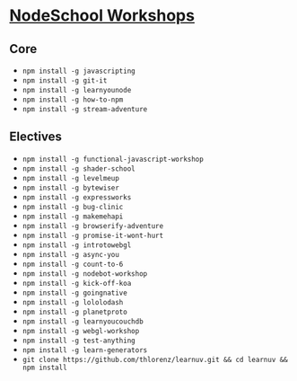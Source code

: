 # [NodeSchool Workshops](http://nodeschool.io/)

## Core
* `npm install -g javascripting`
* `npm install -g git-it`
* `npm install -g learnyounode`
* `npm install -g how-to-npm`
* `npm install -g stream-adventure`

## Electives
* `npm install -g functional-javascript-workshop`
* `npm install -g shader-school`
* `npm install -g levelmeup`
* `npm install -g bytewiser`
* `npm install -g expressworks`
* `npm install -g bug-clinic`
* `npm install -g makemehapi`
* `npm install -g browserify-adventure`
* `npm install -g promise-it-wont-hurt`
* `npm install -g introtowebgl`
* `npm install -g async-you`
* `npm install -g count-to-6`
* `npm install -g nodebot-workshop`
* `npm install -g kick-off-koa`
* `npm install -g goingnative`
* `npm install -g lololodash`
* `npm install -g planetproto`
* `npm install -g learnyoucouchdb`
* `npm install -g webgl-workshop`
* `npm install -g test-anything`
* `npm install -g learn-generators`
* `git clone https://github.com/thlorenz/learnuv.git && cd learnuv && npm
  install`
